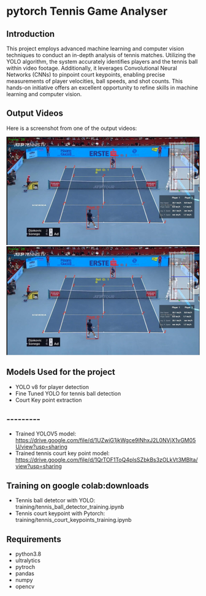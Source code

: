 
# pytorch Tennis Game Analyser

## Introduction
This project employs advanced machine learning and computer vision techniques to conduct an in-depth analysis of tennis matches. Utilizing the YOLO algorithm, the system accurately identifies players and the tennis ball within video footage. Additionally, it leverages Convolutional Neural Networks (CNNs) to pinpoint court keypoints, enabling precise measurements of player velocities, ball speeds, and shot counts. This hands-on initiative offers an excellent opportunity to refine skills in machine learning and computer vision.
## Output Videos
Here is a screenshot from one of the output videos:

![Screenshot](output_videos/screenshot.jpeg)
[![Watch the video](output_videos/screenshot.jpeg)](https://youtu.be/vJlbkgVLtY8)
## Models Used for the project
* YOLO v8 for player detection
* Fine Tuned YOLO for tennis ball detection
* Court Key point extraction
## ---------
* Trained YOLOV5 model: https://drive.google.com/file/d/1UZwiG1jkWgce9lNhxJ2L0NVjX1vGM05U/view?usp=sharing
* Trained tennis court key point model: https://drive.google.com/file/d/1QrTOF1ToQ4plsSZbkBs3zOLkVt3MBlta/view?usp=sharing

## Training on google colab:downloads
* Tennis ball detetcor with YOLO: training/tennis_ball_detector_training.ipynb
* Tennis court keypoint with Pytorch: training/tennis_court_keypoints_training.ipynb

## Requirements
* python3.8
* ultralytics
* pytroch
* pandas
* numpy 
* opencv
